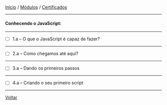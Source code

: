 [Início](https://github.com/Thalyalm/curso-javascript) / 
[Módulos](https://github.com/Thalyalm/curso-javascript/tree/master/modulos/readme.md) /
[Certificados](https://github.com/Thalyalm/curso-javascript/tree/master/certificados)

---

#### Conhecendo o JavaScript:

---

- [ ] 1.a – O que o JavaScript é capaz de fazer?

---

- [ ] 2.a – Como chegamos até aqui?

---

- [ ] 3.a – Dando os primeiros passos

---

- [ ] 4.a – Criando o seu primeiro script

---

[Voltar](/modulos/readme.md)